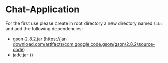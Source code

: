 # Chat-Application

For the first use please create in root directory a new directory named `libs` and add the following dependencies:
 - gson-2.8.2.jar (https://jar-download.com/artifacts/com.google.code.gson/gson/2.8.2/source-code)
 - jade.jar ()
